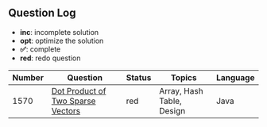 ## Question Log
- **inc**: incomplete solution
- **opt**: optimize the solution
- **✅**: complete
- **red**: redo question

| Number      | Question |  Status     | Topics   | Language |
| ----------- | -------- | ----------- | -------- | -------- |
| 1570        |  [Dot Product of Two Sparse Vectors](https://leetcode.com/problems/dot-product-of-two-sparse-vectors/description/)  | red         | Array, Hash Table, Design | Java |
